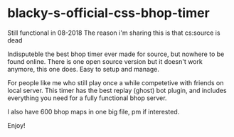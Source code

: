# blacky-s-official-css-bhop-timer

Still functional in 08-2018
The reason i'm sharing this is that cs:source is dead 

Indisputeble the best bhop timer ever made for source, but nowhere to be found online.
There is one open source version but it doesn't work anymore, this one does. Easy to setup and manage.

For people like me who still play once a while competetive with friends on local server.
This timer has the best replay (ghost) bot plugin, and includes everything you need for a fully functional bhop server.

I also have 600 bhop maps in one big file, pm if interested.

Enjoy!
